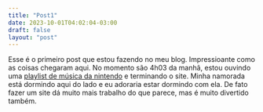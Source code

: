```yaml
---
title: "Post1"
date: 2023-10-01T04:02:04-03:00
draft: false
layout: "post"
---
```


Esse é o primeiro post que estou fazendo no meu blog. Impressioante como as coisas chegaram aqui. No momento são 4h03 da manhã, estou ouvindo uma [playlist de música da nintendo](https://www.youtube.com/watch?v=4wulhMus5zo) e terminando o site. Minha namorada está dormindo aqui do lado e eu adoraria estar dormindo com ela. De fato fazer um site dá muito mais trabalho do que parece, mas é muito divertido também.
